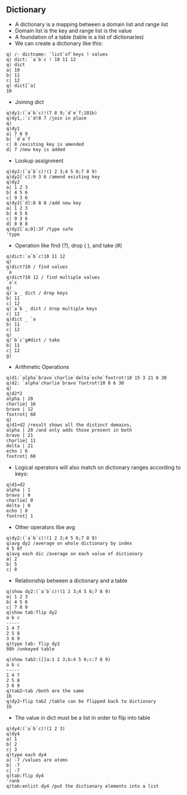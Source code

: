 ## Dictionary
* A dictionary is a mapping between a domain list and range list
* Domain list is the key and range list is the value
* A foundation of a table (table is a list of dictionaries)
* We can create a dictionary like this:
```
q) /- dictname: `list`of`keys ! values
q) dict: `a`b`c ! 10 11 12
q) dict
a| 10
b| 11
c| 12
q) dict[`a] 
10
```
* Joining dict
```
q)dy1:(`a`b`c)!(7 8 9;`d`e`f;101b)
q)dy1,:`c`d!8 7 /join in place
q)
q)dy1
a| 7 8 9
b| `d`e`f
c| 8 /existing key is amended
d| 7 /new key is added
```
* Lookup assignment
```
q)dy2:(`a`b`c)!(1 2 3;4 5 6;7 8 9)
q)dy2[`c]:9 3 6 /amend existing key
q)dy2
a| 1 2 3
b| 4 5 6
c| 9 3 6
q)dy2[`d]:8 8 8 /add new key
a| 1 2 3
b| 4 5 6
c| 9 3 6
d| 8 8 8
q)dy2[`a;0]:3f /type safe
'type
```
* Operation like  find (?), drop ( ), and take (#)

```
q)dict:`a`b`c!10 11 12
q)
q)dict?10 / find values
`a
q)dict?10 12 / find multiple values
`a`c
q)
q)`a _ dict / drop keys
b| 11
c| 12
q)`a`b _ dict / drop multiple keys
c| 12
q)dict _ `a
b| 11
c| 12
q)
q)`b`c`g#dict / take
b| 11
c| 12
g|
```
* Arithmetic Operations
```
q)d1:`alpha`bravo`charlie`delta`echo`foxtrot!10 15 3 21 6 30
q)d2: `alpha`charlie`bravo`foxtrot!10 8 6 30
q)
q)d2*2
alpha | 20
charlie| 16
bravo | 12
foxtrot| 60
q)
q)d1+d2 /result shows all the distinct domains,
alpha | 20 /and only adds those present in both
bravo | 21
charlie| 11
delta | 21
echo | 6
foxtrot| 60
```
* Logical operators will also match on dictionary ranges according to keys:
```
q)d1=d2
alpha | 1
bravo | 0
charlie| 0
delta | 0
echo | 0
foxtrot| 1
```
* Other operators libe avg
``` 
q)dy2:(`a`b`c)!(1 2 3;4 5 6;7 8 9)
q)avg dy2 /average on whole dictionary by index
4 5 6f
q)avg each dic /average on each value of dictionary
a| 2
b| 5
c| 8
```
* Relationship between a dictionary and a table
```
q)show dy2:(`a`b`c)!(1 2 3;4 5 6;7 8 9)
a| 1 2 3
b| 4 5 6
c| 7 8 9
q)show tab:flip dy2
a b c
-----
1 4 7
2 5 8
3 6 9
q)type tab: flip dy2
98h /unkeyed table

q)show tab2:([]a:1 2 3;b:4 5 6;c:7 8 9)
a b c
-----
1 4 7
2 5 8
3 6 9
q)tab2~tab /both are the same
1b
q)dy2~flip tab2 /table can be flipped back to dictionary
1b
```
* The value in dict must be a list in order to flip into table
```
q)dy4:(`a`b`c)!(1 2 3)
q)dy4
a| 1
b| 2
c| 3
q)type each dy4
a| -7 /values are atoms
b| -7
c| -7
q)tab:flip dy4
'rank
q)tab:enlist dy4 /put the dictionary elements into a list
```
